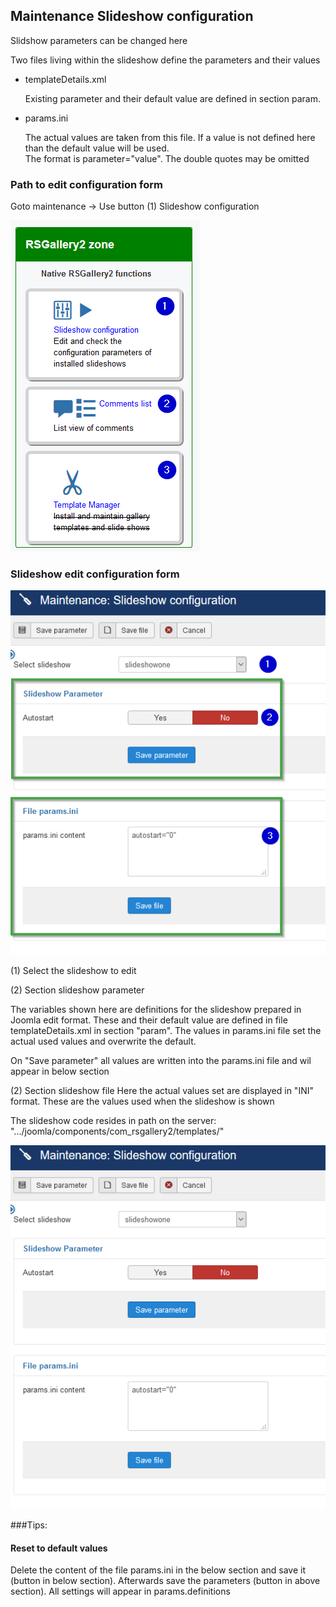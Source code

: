 ## Maintenance Slideshow configuration

Slidshow parameters can be changed here

Two files living within the slideshow define the parameters and their values

* templateDetails.xml

   Existing parameter and their default value are defined in section param.<br>  

* params.ini

   The actual values are taken from this file. If a value is not defined here than the default value will be used.<br>
   The format is parameter="value". The double quotes may be omitted

### Path to edit configuration form
Goto maintenance -> Use button (1) Slideshow configuration

![zone.RSGallery2](https://github.com/RSGallery2/RSGallery2_Project/blob/master/Documentation/Images/maintenance.zone.RSGallery2.png?raw=true)

### Slideshow edit configuration form

![zone.RSGallery2](https://github.com/RSGallery2/RSGallery2_Project/blob/master/Documentation/Images/maintenance.slideshow.01.png?raw=true)

 (1) Select the slideshow to edit

 (2) Section slideshow parameter

The variables shown here are definitions for the slideshow prepared in Joomla edit format. These and their default value are defined in file templateDetails.xml in section "param". The values in params.ini file set the actual used values and overwrite the default.

On "Save parameter" all values are written into the params.ini file and wil appear in below section

 (2) Section slideshow file
Here the actual values set are displayed in "INI" format. These are the values used when the slideshow is shown

The slideshow code resides in path on the server:
  ".../joomla/components/com_rsgallery2/templates/<slideshow name>"


![zone.RSGallery2](https://github.com/RSGallery2/RSGallery2_Project/blob/master/Documentation/Images/maintenance.slideshow.02.png?raw=true)


###Tips:
#### Reset to default values
Delete the content of the file params.ini in the below section and save it  (button in below section). Afterwards save the parameters (button in above section). All settings will appear in params.definitions
